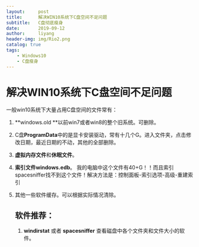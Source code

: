 ```yaml
---
layout:     post
title:      解决WIN10系统下C盘空间不足问题
subtitle:   C盘彻底瘦身
date:       2019-09-12
author:     liyang
header-img: img/Rio2.png
catalog: true
tags:
    - Windows10
    - C盘瘦身
---
```




# 解决WIN10系统下C盘空间不足问题

一般win10系统下大量占用C盘空间的文件常有：

1. **windows.old **以前win7或者win8的整个旧系统。可删除。

2. C盘**ProgramData**中的是显卡安装驱动，常有十几个G。进入文件夹，点击修改日期，最近日期的不动，其他的全部删除。

3. **虚拟内存文件**和**休眠文件**。 

4. **索引文件windows.edb**。 我的电脑中这个文件有40+G！！而且索引spacesniffer找不到这个文件！解决方法是：控制面板-索引选项-高级-重建索引

5. 其他一些软件缓存。可以根据实际情况清除。

   ## 软件推荐：

   1. **windirstat** 或者 **spacesniffer** 查看磁盘中各个文件夹和文件大小的软件。

      

   
